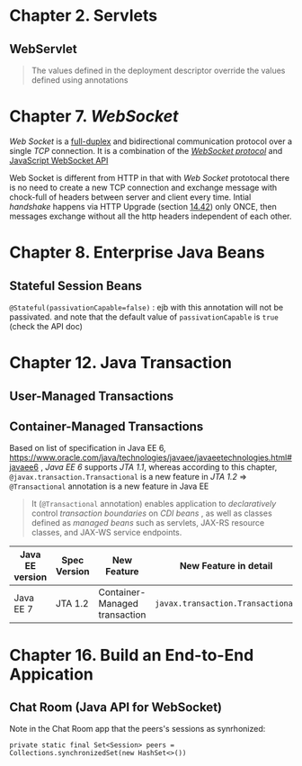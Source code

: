 # Chapter 2. Servlets
## WebServlet
> The values defined in the deployment descriptor override the values defined using annotations

# Chapter 7. *WebSocket*
*Web Socket* is a [full-duplex](https://github.com/rxue/daybook/tree/master/books/ComputerNetworkingATopDownApproach) and bidirectional communication protocol over a single *TCP* connection. It is a combination of the [*WebSocket protocol*](https://datatracker.ietf.org/doc/html/rfc6455) and [JavaScript WebSocket API](https://datatracker.ietf.org/doc/html/rfc6455)

Web Socket is different from HTTP in that with *Web Socket* prototocal there is no need to create a new TCP connection and exchange message with chock-full of headers between server and client every time. Intial *handshake* happens via HTTP Upgrade (section [14.42](https://www.ietf.org/rfc/rfc2616.txt)) only ONCE, then messages exchange without all the http headers independent of each other.

# Chapter 8. Enterprise Java Beans
## Stateful Session Beans
`@Stateful(passivationCapable=false)` : ejb with this annotation will not be passivated. and note that the default value of `passivationCapable` is `true` (check the API doc)

# Chapter 12. Java Transaction
## User-Managed Transactions
## Container-Managed Transactions
Based on list of specification in Java EE 6, https://www.oracle.com/java/technologies/javaee/javaeetechnologies.html#javaee6 , *Java EE 6* supports *JTA 1.1*, whereas according to this chapter, `@javax.transaction.Transactional` is a new feature in *JTA 1.2* => `@Transactional` annotation is a new feature in Java EE

> It (`@Transactional` annotation) enables application to *declaratively* control *transaction boundaries* on *CDI beans* , as well as classes defined as *managed beans* such as servlets, JAX-RS resource classes, and JAX-WS service endpoints. 

 Java EE version  | Spec Version    | New Feature                   | New Feature in detail
------------------|-----------------|-------------------------------|----------------------------------
 Java EE 7        | JTA 1.2         | Container-Managed transaction | `javax.transaction.Transactional`

# Chapter 16. Build an End-to-End Appication
## Chat Room (Java API for WebSocket)
Note in the Chat Room app that the peers's sessions as synrhonized:

`private static final Set<Session> peers = Collections.synchronizedSet(new HashSet<>())`
